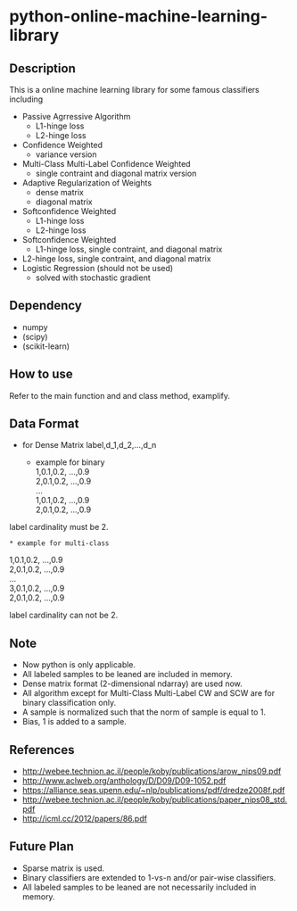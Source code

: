 # python-online-machine-learning-library

## Description

This is a online machine learning library for some famous classifiers including  

* Passive Agrressive Algorithm  
    * L1-hinge loss  
    * L2-hinge loss  
* Confidence Weighted  
    * variance version  
* Multi-Class Multi-Label Confidence Weighted   
    * single contraint and diagonal matrix version  
* Adaptive Regularization of Weights  
    * dense matrix  
    * diagonal matrix  
* Softconfidence Weighted  
    * L1-hinge loss  
    * L2-hinge loss  
* Softconfidence Weighted  
    * L1-hinge loss, single contraint, and diagonal matrix  
* L2-hinge loss, single contraint, and diagonal matrix  
* Logistic Regression (should not be used)  
    * solved with stochastic gradient  

## Dependency
* numpy
* (scipy)
* (scikit-learn)

## How to use
Refer to the main function and and class method, examplify.

## Data Format
* for Dense Matrix
label,d_1,d_2,...,d_n

    * example for binary  
1,0.1,0.2, ...,0.9  
2,0.1,0.2, ...,0.9  
...  
1,0.1,0.2, ...,0.9  
2,0.1,0.2, ...,0.9  

label cardinality must be 2.

    * example for multi-class
1,0.1,0.2, ...,0.9  
2,0.1,0.2, ...,0.9  
...  
3,0.1,0.2, ...,0.9  
2,0.1,0.2, ...,0.9

label cardinality can not be 2.


## Note
* Now python is only applicable.
* All labeled samples to be leaned are included in memory.
* Dense matrix format (2-dimensional ndarray) are used now.
* All algorithm except for Multi-Class Multi-Label CW and SCW are for binary classification only.
* A sample is normalized such that the norm of sample is equal to 1.
* Bias, 1 is added to a sample.

## References
* http://webee.technion.ac.il/people/koby/publications/arow_nips09.pdf
* http://www.aclweb.org/anthology/D/D09/D09-1052.pdf
* https://alliance.seas.upenn.edu/~nlp/publications/pdf/dredze2008f.pdf
* http://webee.technion.ac.il/people/koby/publications/paper_nips08_std.pdf
* http://icml.cc/2012/papers/86.pdf

## Future Plan
* Sparse matrix is used.
* Binary classifiers are extended to 1-vs-n and/or pair-wise classifiers.
* All labeled samples to be leaned are not necessarily included in memory.


